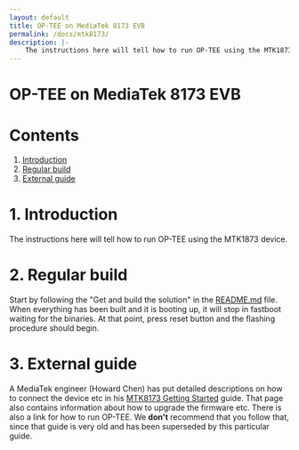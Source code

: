 ```yaml
---
layout: default
title: OP-TEE on MediaTek 8173 EVB
permalink: /docs/mtk8173/
description: |-
    The instructions here will tell how to run OP-TEE using the MTK1873 device.
---
```

# OP-TEE on MediaTek 8173 EVB

# Contents
1. [Introduction](#1-introduction)
2. [Regular build](#2-regular-build)
3. [External guide](#3-external-guide)

# 1. Introduction
The instructions here will tell how to run OP-TEE using the MTK1873 device.

# 2. Regular build
Start by following the "Get and build the solution" in the [README.md] file.
When everything has been built and it is booting up, it will stop in fastboot
waiting for the binaries. At that point, press reset button and the flashing
procedure should begin.

# 3. External guide
A MediaTek engineer (Howard Chen) has put detailed descriptions on how to
connect the device etc in his [MTK8173 Getting Started] guide. That page also
contains information about how to upgrade the firmware etc. There is also a
link for how to run OP-TEE. We **don't** recommend that you follow that, since
that guide is very old and has been superseded by this particular guide.

[README.md]: ../../build/
[MTK8173 Getting Started]: https://github.com/ibanezchen/linux-8173/wiki
